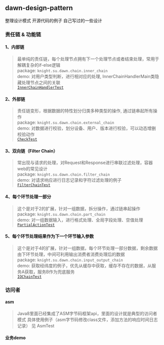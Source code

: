 ## dawn-design-pattern
整理设计模式 开源代码的例子 自己写过的一些设计


### 责任链 & 功能链
#### 1、内部链 
  > 最单纯的责任链，每个处理节点拥有下一个处理节点或者结束处理，常用于解耦复杂的if-else逻辑  
  > package: `knight.su.dawn.chain.inner_chain`  
  > demo: 对用户类型判断，进行相对应的处理, InnerChainHandlerMain类隐藏处理节点之间的关联  
  > [`InnerChainHandlerTest`](https://github.com/knightdawn/dawn-design-pattern/tree/master/src/main/java/knight/su/dawn/chain/inner_chain/InnerChainHandlerTest.java)  
  
#### 2、外部链
  > 责任链变形，根据数据的特性划分归类多种类型的操作, 通过链串起所有操作  
  > package: `knight.su.dawn.chain.external_chain`  
  > demo: 对数据进行校验，划分设备、用户、版本进行校验，可以动态增删校验动作  
  > [`CheckTest`](https://github.com/knightdawn/dawn-design-pattern/tree/master/src/main/java/knight/su/dawn/chain/external_chain/CheckTest.java)  
  
#### 3、双向链（Filter Chain）  
  > 常出现与请求的处理，对Request和Response进行串联过滤处理，容器web的常见设计   
  > package: `knight.su.dawn.chain.filter_chain`  
  > demo: 对请求响应进行日志记录和字符过滤处理的例子  
  > [`FilterChainTest`](https://github.com/knightdawn/dawn-design-pattern/tree/master/src/main/java/knight/su/dawn/chain/filter_chain/FilterChainTest.java)  
  
#### 4、每个环节处理一部分
  > 这个是对于2的扩展，针对一组数据，拆分操作，通过链串起操作  
  > package: `knight.su.dawn.chain.part_chain`  
  > demo: 对一组数据输入，进行格式处理、全局字段处理、空值处理  
  > [`PartialActionTest`](https://github.com/knightdawn/dawn-design-pattern/tree/master/src/main/java/knight/su/dawn/chain/part_chain/PartialActionTest.java) 
   
#### 5、每个环节处理结果作为下一个环节输入参数
  > 这个是对于4的扩展，针对一组数据，每个环节处理一部分数据，剩余数据由下环节处理，中间可利用输出消费者消费处理后的数据  
  > package: `knight.su.dawn.chain.input_output_chain`  
  > demo: 获取经纬度的例子，优先从缓存中获取，缓存不存在的数据，从服务A获取，服务B作为兜底服务  
  > [`IOChainTest`](https://github.com/knightdawn/dawn-design-pattern/tree/master/src/main/java/knight/su/dawn/chain/input_output_chain/IOChainTest.java)  

### 访问者

#### asm 
  > Java8里面已经集成了ASM字节码框架api，里面的设计就是典型的访问者模式
  > 具体使用例子（asm字节码修改class文件，添加方法的响应时间日志记录）
  > 见 AsmTest   
#### 业务demo

